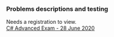 ### Problems descriptions and testing  

Needs a registration to view.  
[C# Advanced Exam - 28 June 2020](https://judge.softuni.org/Contests/2444/CSharp-Advanced-Exam-28-June-2020)  
